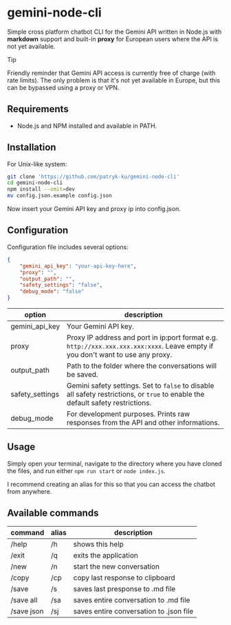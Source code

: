 # gemini-node-cli
Simple cross platform chatbot CLI for the Gemini API written in Node.js with **markdown** support and built-in **proxy** for European users where the API is not yet available.

> [!TIP]
> Friendly reminder that Gemini API access is currently free of charge (with rate limits). The only problem is that it's not yet available in Europe, but this can be bypassed using a proxy or VPN.

## Requirements

- Node.js and NPM installed and available in PATH.

## Installation

For Unix-like system:

```sh
git clone 'https://github.com/patryk-ku/gemini-node-cli'
cd gemini-node-cli
npm install --omit=dev
mv config.json.example config.json
```

Now insert your Gemini API key and proxy ip into config.json.

## Configuration

Configuration file includes several options:

```json
{
	"gemini_api_key": "your-api-key-here",
	"proxy": "",
	"output_path": "",
	"safety_settings": "false",
	"debug_mode": "false"
}
```

| option | description |
| --- | --- |
| gemini_api_key | Your Gemini API key.  |
| proxy | Proxy IP address and port in ip:port format e.g. `http://xxx.xxx.xxx.xxx:xxxx`. Leave empty if you don't want to use any proxy. |
| output_path | Path to the folder where the conversations will be saved. |
| safety_settings | Gemini safety settings. Set to `false` to disable all safety restrictions, or `true` to enable the default safety restrictions. |
| debug_mode | For development purposes. Prints raw responses from the API and other informations. |

## Usage

Simply open your terminal, navigate to the directory where you have cloned the files, and run either `npm run start` or `node index.js`.

I recommend creating an alias for this so that you can access the chatbot from anywhere.

## Available commands

| command | alias | description |
|---|---|---|
| /help | /h | shows this help |
| /exit | /q | exits the application |
| /new | /n | start the new conversation |
| /copy | /cp | copy last response to clipboard |
| /save | /s | saves last presponse to .md file |
| /save all | /sa | saves entire conversation to .md file |
| /save json | /sj | saves entire conversation to .json file |
